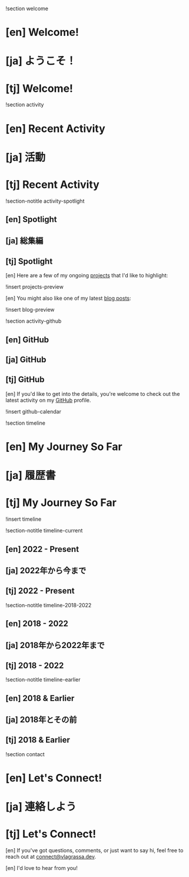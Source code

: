 !section welcome
# [en] Welcome!
# [ja] ようこそ！
# [tj] Welcome!



!section activity
# [en] Recent Activity
# [ja] 活動
# [tj] Recent Activity

!section-notitle activity-spotlight
## [en] Spotlight
## [ja] 総集編
## [tj] Spotlight

[en]
  Here are a few of my ongoing <a class="link" href="{{ url_for('projects.projects') }}">projects</a> that I'd like to highlight:

!insert projects-preview


[en]
  You might also like one of my latest <a class="link" href="{{ url_for('blog.blog') }}">blog posts</a>:

!insert blog-preview


!section activity-github
## [en] GitHub
## [ja] GitHub
## [tj] GitHub

[en]
  If you'd like to get into the details, you're welcome to check out the latest activity on my <a class="link" href="https://github.com/vlagrassa">GitHub</a> profile.

!insert github-calendar



!section timeline
# [en] My Journey So Far
# [ja] 履歴書
# [tj] My Journey So Far

!insert timeline

!section-notitle timeline-current
## [en] 2022 - Present
## [ja] 2022年から今まで
## [tj] 2022 - Present

!section-notitle timeline-2018-2022
## [en] 2018 - 2022
## [ja] 2018年から2022年まで
## [tj] 2018 - 2022

!section-notitle timeline-earlier
## [en] 2018 & Earlier
## [ja] 2018年とその前
## [tj] 2018 & Earlier



!section contact
# [en] Let's Connect!
# [ja] 連絡しよう
# [tj] Let's Connect!

[en]
  If you've got questions, comments, or just want to say hi,
  feel free to reach out at
  <a class="link" href="mailto:connect@vlagrassa.dev">connect@vlagrassa.dev</a>.

[en] I'd love to hear from you!

